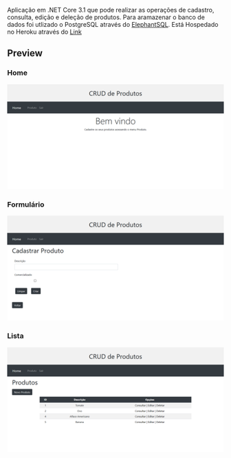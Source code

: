 Aplicação em .NET Core 3.1 que pode realizar as operações de cadastro, consulta, edição e deleção de produtos.
Para aramazenar o banco de dados foi utlizado o PostgreSQL através do <a href="https://www.elephantsql.com/">ElephantSQL</a>.
Está Hospedado no Heroku através do <a href="https://sistema-produtos-net-core.herokuapp.com">Link<a/> 


<h2>Preview</h2>

<h3>Home</h3>
<img src="/preview/home.png">

<h3>Formulário</h3>
<img src="/preview/form.png">

<h3>Lista</h3>
<img src="/preview/produtos.png">
